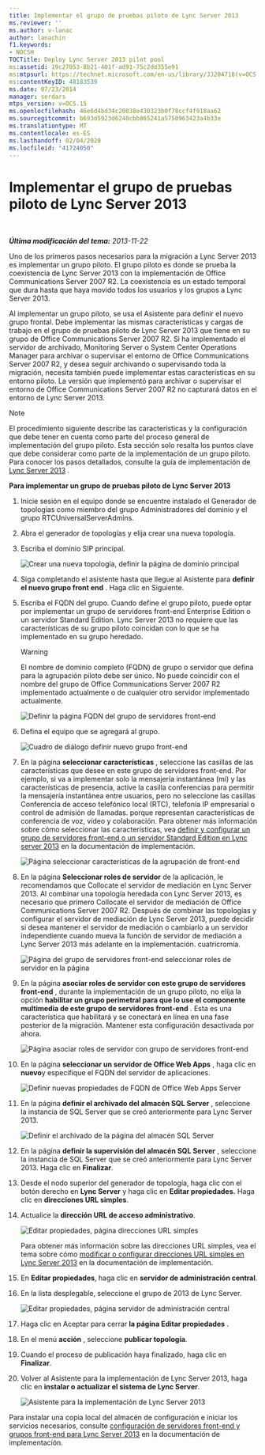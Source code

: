 ```yaml
---
title: Implementar el grupo de pruebas piloto de Lync Server 2013
ms.reviewer: ''
ms.author: v-lanac
author: lanachin
f1.keywords:
- NOCSH
TOCTitle: Deploy Lync Server 2013 pilot pool
ms:assetid: 19c27053-8b21-401f-ad91-75c2dd355e91
ms:mtpsurl: https://technet.microsoft.com/en-us/library/JJ204718(v=OCS.15)
ms:contentKeyID: 48183539
ms.date: 07/23/2014
manager: serdars
mtps_version: v=OCS.15
ms.openlocfilehash: 46e6d4bd34c20038e430323b0f78ccf4f918aa62
ms.sourcegitcommit: b693d5923d6240cbb865241a5750963423a4b33e
ms.translationtype: MT
ms.contentlocale: es-ES
ms.lasthandoff: 02/04/2020
ms.locfileid: "41724050"
---
```

<div data-xmlns="http://www.w3.org/1999/xhtml">

<div class="topic" data-xmlns="http://www.w3.org/1999/xhtml" data-msxsl="urn:schemas-microsoft-com:xslt" data-cs="http://msdn.microsoft.com/en-us/">

<div data-asp="http://msdn2.microsoft.com/asp">

# <a name="deploy-lync-server-2013-pilot-pool"></a>Implementar el grupo de pruebas piloto de Lync Server 2013

</div>

<div id="mainSection">

<div id="mainBody">

<span> </span>

_**Última modificación del tema:** 2013-11-22_

Uno de los primeros pasos necesarios para la migración a Lync Server 2013 es implementar un grupo piloto. El grupo piloto es donde se prueba la coexistencia de Lync Server 2013 con la implementación de Office Communications Server 2007 R2. La coexistencia es un estado temporal que dura hasta que haya movido todos los usuarios y los grupos a Lync Server 2013.

Al implementar un grupo piloto, se usa el Asistente para definir el nuevo grupo frontal. Debe implementar las mismas características y cargas de trabajo en el grupo de pruebas piloto de Lync Server 2013 que tiene en su grupo de Office Communications Server 2007 R2. Si ha implementado el servidor de archivado, Monitoring Server o System Center Operations Manager para archivar o supervisar el entorno de Office Communications Server 2007 R2, y desea seguir archivando o supervisando toda la migración, necesita también puede implementar estas características en su entorno piloto. La versión que implementó para archivar o supervisar el entorno de Office Communications Server 2007 R2 no capturará datos en el entorno de Lync Server 2013.

<div>


> [!NOTE]  
> El procedimiento siguiente describe las características y la configuración que debe tener en cuenta como parte del proceso general de implementación del grupo piloto. Esta sección solo resalta los puntos clave que debe considerar como parte de la implementación de un grupo piloto. Para conocer los pasos detallados, consulte la guía de implementación de <A href="lync-server-2013-deploying-lync-server.md">Lync Server 2013</A> .



</div>

**Para implementar un grupo de pruebas piloto de Lync Server 2013**

1.  Inicie sesión en el equipo donde se encuentre instalado el Generador de topologías como miembro del grupo Administradores del dominio y el grupo RTCUniversalServerAdmins.

2.  Abra el generador de topologías y elija crear una nueva topología.

3.  Escriba el dominio SIP principal.
    
    ![Crear una nueva topología, definir la página de dominio principal](images/JJ204718.68775d87-f32c-494a-8386-6d4c81e81284(OCS.15).jpg "Crear una nueva topología, definir la página de dominio principal")

4.  Siga completando el asistente hasta que llegue al Asistente para **definir el nuevo grupo front end** . Haga clic en Siguiente.

5.  Escriba el FQDN del grupo. Cuando define el grupo piloto, puede optar por implementar un grupo de servidores front-end Enterprise Edition o un servidor Standard Edition. Lync Server 2013 no requiere que las características de su grupo piloto coincidan con lo que se ha implementado en su grupo heredado.
    
    <div>
    

    > [!WARNING]  
    > El nombre de dominio completo (FQDN) de grupo o servidor que defina para la agrupación piloto debe ser único. No puede coincidir con el nombre del grupo de Office Communications Server 2007 R2 implementado actualmente o de cualquier otro servidor implementado actualmente.

    
    </div>
    
    ![Definir la página FQDN del grupo de servidores front-end](images/JJ204718.5ff4336c-13fa-47cc-899b-066f267eb3f0(OCS.15).jpg "Definir la página FQDN del grupo de servidores front-end")

6.  Defina el equipo que se agregará al grupo.
    
    ![Cuadro de diálogo definir nuevo grupo front-end](images/JJ204718.374f0ed4-988b-465f-9861-8d1db401e76f(OCS.15).jpg "Cuadro de diálogo definir nuevo grupo front-end")

7.  En la página **seleccionar características** , seleccione las casillas de las características que desee en este grupo de servidores front-end. Por ejemplo, si va a implementar solo la mensajería instantánea (mi) y las características de presencia, active la casilla conferencias para permitir la mensajería instantánea entre usuarios, pero no seleccione las casillas Conferencia de acceso telefónico local (RTC), telefonía IP empresarial o control de admisión de llamadas. porque representan características de conferencia de voz, vídeo y colaboración. Para obtener más información sobre cómo seleccionar las características, vea [definir y configurar un grupo de servidores front-end o un servidor Standard Edition en Lync server 2013](lync-server-2013-define-and-configure-a-front-end-pool-or-standard-edition-server.md) en la documentación de implementación.
    
    ![Página seleccionar características de la agrupación de front-end](images/JJ204718.5c3f3ff9-6e17-4d66-9b13-3bd55b38246b(OCS.15).jpg "Página seleccionar características de la agrupación de front-end")

8.  En la página **Seleccionar roles de servidor** de la aplicación, le recomendamos que Collocate el servidor de mediación en Lync Server 2013. Al combinar una topología heredada con Lync Server 2013, es necesario que primero Collocate el servidor de mediación de Office Communications Server 2007 R2. Después de combinar las topologías y configurar el servidor de mediación de Lync Server 2013, puede decidir si desea mantener el servidor de mediación o cambiarlo a un servidor independiente cuando mueva la función de servidor de mediación a Lync Server 2013 más adelante en la implementación. cuatricromía.
    
    ![Página del grupo de servidores front-end seleccionar roles de servidor en la página](images/JJ204718.e00b7eba-010b-44ed-b0a6-6ab3e534fb8c(OCS.15).jpg "Página del grupo de servidores front-end seleccionar roles de servidor en la página")

9.  En la página **asociar roles de servidor con este grupo de servidores front-end** , durante la implementación de un grupo piloto, no elija la opción **habilitar un grupo perimetral para que lo use el componente multimedia de este grupo de servidores front-end** . Esta es una característica que habilitará y se conectará en línea en una fase posterior de la migración. Mantener esta configuración desactivada por ahora.
    
    ![Página asociar roles de servidor con grupo de servidores front-end](images/JJ204718.2d95a798-ad76-4dad-9392-ce41f4d938d1(OCS.15).jpg "Página asociar roles de servidor con grupo de servidores front-end")

10. En la página **seleccionar un servidor de Office Web Apps** , haga clic en **nuevo**y especifique el FQDN del servidor de aplicaciones.
    
    ![Definir nuevas propiedades de FQDN de Office Web Apps Server](images/JJ204718.25c6b455-f1b8-4326-a569-6e338153d398(OCS.15).jpg "Definir nuevas propiedades de FQDN de Office Web Apps Server")

11. En la página **definir el archivado del almacén SQL Server** , seleccione la instancia de SQL Server que se creó anteriormente para Lync Server 2013.
    
    ![Definir el archivado de la página del almacén SQL Server](images/JJ204718.0f76f1dc-d0d7-42a0-aea3-400b8e1f35cd(OCS.15).jpg "Definir el archivado de la página del almacén SQL Server")

12. En la página **definir la supervisión del almacén SQL Server** , seleccione la instancia de SQL Server que se creó anteriormente para Lync Server 2013. Haga clic en **Finalizar**.

13. Desde el nodo superior del generador de topología, haga clic con el botón derecho en **Lync Server** y haga clic en **Editar propiedades.** Haga clic en **direcciones URL simples**.

14. Actualice la **dirección URL de acceso administrativo**.
    
    ![Editar propiedades, página direcciones URL simples](images/JJ204718.ef596dd2-1983-47e0-b342-4fc7a0e36380(OCS.15).jpg "Editar propiedades, página direcciones URL simples")
    
    Para obtener más información sobre las direcciones URL simples, vea el tema sobre cómo [modificar o configurar direcciones URL simples en Lync Server 2013](lync-server-2013-edit-or-configure-simple-urls.md) en la documentación de implementación.

15. En **Editar propiedades**, haga clic en **servidor de administración central**.

16. En la lista desplegable, seleccione el grupo de 2013 de Lync Server.
    
    ![Editar propiedades, página servidor de administración central](images/JJ204718.211955fc-85f2-462d-8709-e6ea67092e89(OCS.15).jpg "Editar propiedades, página servidor de administración central")

17. Haga clic en Aceptar para cerrar **la página Editar propiedades** .

18. En el menú **acción** , seleccione **publicar topología**.

19. Cuando el proceso de publicación haya finalizado, haga clic en **Finalizar**.

20. Volver al Asistente para la implementación de Lync Server 2013, haga clic en **instalar o actualizar el sistema de Lync Server**.
    
    ![Asistente para la implementación de Lync Server 2013](images/JJ204718.fb05adef-ad29-4905-9090-d409261b0e48(OCS.15).jpg "Asistente para la implementación de Lync Server 2013")

Para instalar una copia local del almacén de configuración e iniciar los servicios necesarios, consulte [configuración de servidores front-end y grupos front-end para Lync Server 2013](lync-server-2013-setting-up-front-end-servers-and-front-end-pools.md) en la documentación de implementación.


</div>

<span> </span>

</div>

</div>

</div>

